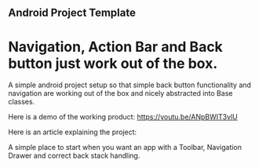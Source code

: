 ## Android Project Template
# Navigation, Action Bar and Back button just work out of the box.

A simple android project setup so that simple back button functionality and navigation are working out of the box and nicely abstracted into Base classes.

Here is a demo of the working product:
https://youtu.be/ANpBWIT3vlU

Here is an article explaining the project:


A simple place to start when you want an app with a Toolbar, Navigation Drawer and correct back stack handling.
